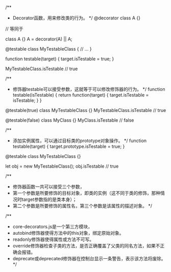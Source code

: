 /**
 * Decorator函数，用来修改类的行为。
 */
@decorator
class A {}

// 等同于

class A {}
A = decorator(A) || A;




@testable
class MyTestableClass {
  // ...
}

function testable(target) {
  target.isTestable = true;
}

MyTestableClass.isTestable // true



/**
 * 修饰器testable可以接受参数，这就等于可以修改修饰器的行为。
 */
function testable(isTestable) {
  return function(target) {
    target.isTestable = isTestable;
  }
}

@testable(true)
class MyTestableClass {}
MyTestableClass.isTestable // true

@testable(false)
class MyClass {}
MyClass.isTestable // false


/**
 * 添加实例属性，可以通过目标类的prototype对象操作。
 */
function testable(target) {
  target.prototype.isTestable = true;
}

@testable
class MyTestableClass {}

let obj = new MyTestableClass();
obj.isTestable // true

/**
 * 修饰器函数一共可以接受三个参数，
 * 第一个参数是所要修饰的目标对象，即类的实例（这不同于类的修饰，那种情况时target参数指的是类本身）；
 * 第二个参数是所要修饰的属性名，第三个参数是该属性的描述对象。
 */


/**
 * core-decorators.js是一个第三方模块，
 * autobind修饰器使得方法中的this对象，绑定原始对象。
 * readonly修饰器使得属性或方法不可写。
 * override修饰器检查子类的方法，是否正确覆盖了父类的同名方法，如果不正确会报错。
 * deprecate或deprecated修饰器在控制台显示一条警告，表示该方法将废除。
 */


























































